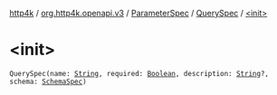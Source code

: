 [http4k](../../../index.md) / [org.http4k.openapi.v3](../../index.md) / [ParameterSpec](../index.md) / [QuerySpec](index.md) / [&lt;init&gt;](./-init-.md)

# &lt;init&gt;

`QuerySpec(name: `[`String`](https://kotlinlang.org/api/latest/jvm/stdlib/kotlin/-string/index.html)`, required: `[`Boolean`](https://kotlinlang.org/api/latest/jvm/stdlib/kotlin/-boolean/index.html)`, description: `[`String`](https://kotlinlang.org/api/latest/jvm/stdlib/kotlin/-string/index.html)`?, schema: `[`SchemaSpec`](../../../org.http4k.openapi/-schema-spec/index.md)`)`
